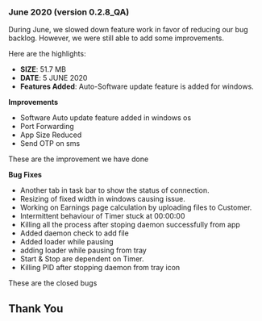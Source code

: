 ### June 2020 (version 0.2.8_QA)

During June, we slowed down feature work in favor of reducing our bug backlog. However, we were still able to add some improvements.

Here are the highlights:

* **SIZE**: 51.7 MB
* **DATE**: 5 JUNE 2020
* **Features Added**: Auto-Software update feature is added for windows.

**Improvements**

* Software Auto update feature added in windows os
* Port Forwarding
* App Size Reduced
* Send OTP on sms

These are the improvement we have done

**Bug Fixes**

* Another tab in task bar to show the status of connection. 
* Resizing of fixed width in windows causing issue. 
* Working on Earnings page calculation by uploading files to Customer. 
* Intermittent behaviour of Timer stuck at 00:00:00 
* Killing all the process after stoping daemon successfully from app
* Added daemon check to add file
* Added loader while pausing
* adding loader while pausing from tray
* Start & Stop are dependent on Timer. 
* Killing PID after stopping daemon from tray icon

These are the closed bugs
<!-- * [4842](https://github.com/Microsoft/vscode/issues/48421): Allow to disable drag and drop in the files explorer
These are the [closed bugs](https://github.com/Microsoft/vscode/issues?q=is%3Aissue+label%3Abug+milestone%3A%22July+2016%22+is%3Aclosed) -->

## Thank You
